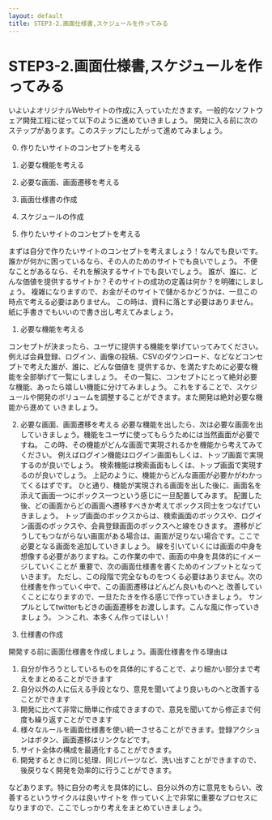 ```yaml
---
layout: default
title: STEP3-2.画面仕様書,スケジュールを作ってみる
---
```

# STEP3-2.画面仕様書,スケジュールを作ってみる

いよいよオリジナルWebサイトの作成に入っていただきます。一般的なソフトウェア開発工程に従って以下のように進めていきましょう。
開発に入る前に次のステップがあります。このステップにしたがって進めてみましょう。

0. 作りたいサイトのコンセプトを考える
1. 必要な機能を考える
2. 必要な画面、画面遷移を考える
3. 画面仕様書の作成
4. スケジュールの作成


0. 作りたいサイトのコンセプトを考える

まずは自分で作りたいサイトのコンセプトを考えましょう！なんでも良いです。
誰かが何かに困っているなら、その人のためのサイトでも良いでしょう。
不便なことがあるなら、それを解決するサイトでも良いでしょう。
誰が、誰に、どんな価値を提供するサイトか？そのサイトの成功の定義は何か？を明確にしましょう。
複雑になりますので、お金がそのサイトで儲かるかどうかは、一旦この時点で考える必要はありません。
この時は、資料に落とす必要はありません。紙に手書きでもいいので書き出し考えてみましょう。

1. 必要な機能を考える

コンセプトが決まったら、ユーザに提供する機能を挙げていってみてください。
例えば会員登録、ログイン、画像の投稿、CSVのダウンロード、などなどコンセプトで考えた誰が、誰に、どんな価値を
提供するか、を満たすために必要な機能を全部挙げて一覧にしましょう。
その一覧に、コンセプトにとって絶対必要な機能、あったら嬉しい機能に分けてみましょう。
これをすることで、スケジュールや開発のボリュームを調整することができます。また開発は絶対必要な機能から進めて
いきましょう。

2. 必要な画面、画面遷移を考える
必要な機能を出したら、次は必要な画面を出していきましょう。機能をユーザに使ってもらうためには当然画面が必要ですね。
この時、その機能がどんな画面で実現されるかを機能から考えてみてください。
例えばログイン機能はログイン画面もしくは、トップ画面で実現するのが良いでしょう。
検索機能は検索画面もしくは、トップ画面で実現するのが良いでしょう。
上記のように、機能からどんな画面が必要かがわかってくるはずです。
ひと通り、機能が実現される画面を出した後に、画面名を添えて画面一つにボックス一つという感じに一旦配置してみます。
配置した後、どの画面からどの画面へ遷移すべきか考えてボックス同士をつなげていきましょう。
トップ画面のボックスからは、検索画面のボックスや、ログイン画面のボックスや、会員登録画面のボックスへと線をひきます。
遷移がどうしてもつながらない画面がある場合は、画面が足りない場合です。ここで必要となる画面を追加していきましょう。
線を引いていくには画面の中身を想像する必要がありますね。この作業の中で、画面の中身を具体的にイメージしていくことが
重要で、次の画面仕様書を書くためのインプットとなっていきます。
ただし、この段階で完全なものをつくる必要はありません。次の仕様書を作っていく中で、この画面遷移はどんどん良いものへと
改善していくことになりますので、一旦たたきを作る感じで作っていきましょう。
サンプルとしてtwitterもどきの画面遷移をお渡しします。こんな風に作っていきましょう。
＞＞これ、本多くん作ってほしい！

3. 仕様書の作成

開発する前に画面仕様書を作成しましょう。画面仕様書を作る理由は

1. 自分が作ろうとしているものを具体的にすることで、より細かい部分まで考えをまとめることができます
2. 自分以外の人に伝える手段となり、意見を聞いてより良いものへと改善することができます
3. 開発に比べて非常に簡単に作成できますので、意見を聞いてから修正まで何度も繰り返すことができます
4. 様々なルールを画面仕様書を使い統一させることができます。登録アクションはボタン、画面遷移はリンクなどです。
5. サイト全体の構成を最適化することができます。
6. 開発するときに同じ処理、同じパーツなど、洗い出すことができますので、後戻りなく開発を効率的に行うことができます。

などあります。特に自分の考えを具体的にし、自分以外の方に意見をもらい、改善するというサイクルは良いサイトを
作っていく上で非常に重要なプロセスになりますので、ここでしっかり考えをまとめていきましょう。
